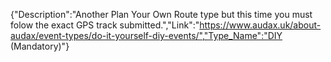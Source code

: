 {"Description":"Another Plan Your Own Route type but this time you must folow the exact GPS track submitted.","Link":"https://www.audax.uk/about-audax/event-types/do-it-yourself-diy-events/","Type_Name":"DIY (Mandatory)"}